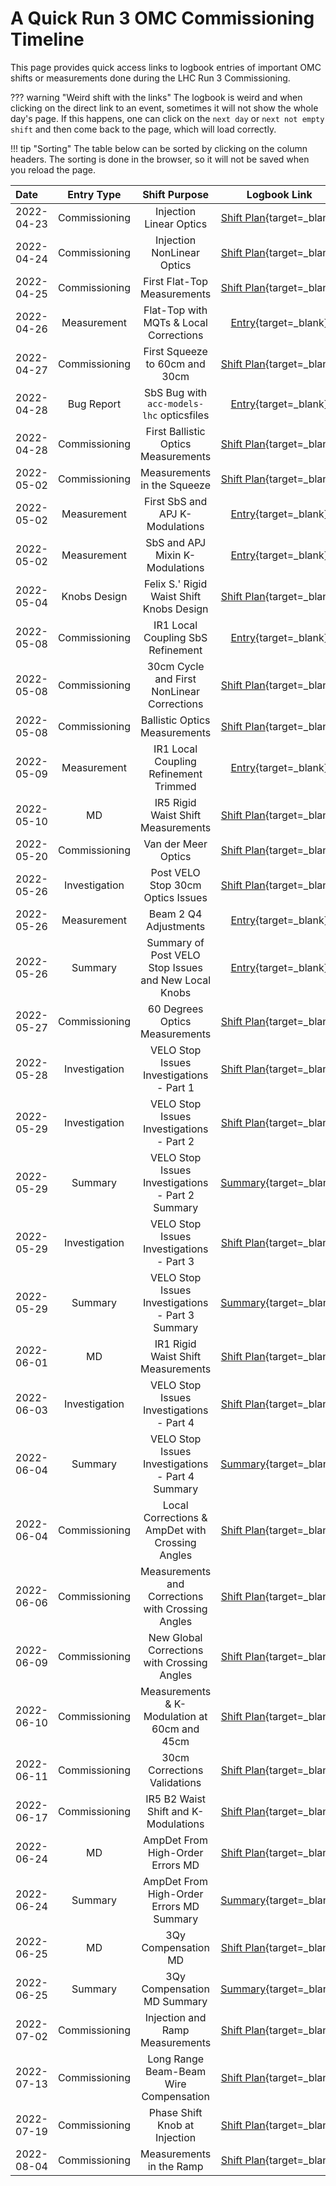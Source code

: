 # A Quick Run 3 OMC Commissioning Timeline

This page provides quick access links to logbook entries of important OMC shifts or measurements done during the LHC Run 3 Commissioning.

??? warning "Weird shift with the links"
    The logbook is weird and when clicking on the direct link to an event, sometimes it will not show the whole day's page.
    If this happens, one can click on the `next day` or `next not empty shift` and then come back to the page, which will load correctly.


!!! tip "Sorting"
    The table below can be sorted by clicking on the column headers.
    The sorting is done in the browser, so it will not be saved when you reload the page.


| Date       |  Entry Type   |                    Shift Purpose                     |                            Logbook Link                            |
| :--------- | :-----------: | :--------------------------------------------------: | :----------------------------------------------------------------: |
| 2022-04-23 | Commissioning |               Injection Linear Optics                |          [Shift Plan][inj_linear_optics]{target=\_blank}           |
| 2022-04-24 | Commissioning |              Injection NonLinear Optics              |         [Shift Plan][ink_nonlinear_optics]{target=\_blank}         |
| 2022-04-25 | Commissioning |             First Flat-Top Measurements              |         [Shift Plan][first_ramp_flat_top]{target=\_blank}          |
| 2022-04-26 |  Measurement  |        Flat-Top with MQTs & Local Corrections        |          [Entry][flattop_mqts_local_corr]{target=\_blank}          |
| 2022-04-27 | Commissioning |            First Squeeze to 60cm and 30cm            |        [Shift Plan][first_flattop_squeeze]{target=\_blank}         |
| 2022-04-28 |  Bug Report   |      SbS Bug with `acc-models-lhc` opticsfiles       |            [Entry][opticsfile_sbs_bug]{target=\_blank}             |
| 2022-04-28 | Commissioning |         First Ballistic Optics Measurements          |        [Shift Plan][first_ballistic_optics]{target=\_blank}        |
| 2022-05-02 | Commissioning |             Measurements in the Squeeze              |         [Shift Plan][squeeze_measurements]{target=\_blank}         |
| 2022-05-02 |  Measurement  |           First SbS and APJ K-Modulations            |            [Entry][first_sbs_apj_kmod]{target=\_blank}             |
| 2022-05-02 |  Measurement  |           SbS and APJ Mixin K-Modulations            |            [Entry][sbs_apj_mixin_kmod]{target=\_blank}             |
| 2022-05-04 | Knobs Design  |       Felix S.' Rigid Waist Shift Knobs Design       |    [Shift Plan][rigid_waist_shift_knobs_design]{target=\_blank}    |
| 2022-05-08 | Commissioning |          IR1 Local Coupling SbS Refinement           |     [Entry][ir1_local_coupling_sbs_refinement]{target=\_blank}     |
| 2022-05-08 | Commissioning |      30cm Cycle and First NonLinear Corrections      |   [Shift Plan][30cm_cycle_first_nonlinear_corr]{target=\_blank}    |
| 2022-05-08 | Commissioning |            Ballistic Optics Measurements             |    [Shift Plan][ballistic_optics_measurements]{target=\_blank}     |
| 2022-05-09 |  Measurement  |        IR1 Local Coupling Refinement Trimmed         |    [Entry][ir1_local_coupling_refinement_trim]{target=\_blank}     |
| 2022-05-10 |      MD       |          IR5 Rigid Waist Shift Measurements          |  [Shift Plan][ir5_rigid_waist_shift_measurements]{target=\_blank}  |
| 2022-05-20 | Commissioning |                 Van der Meer Optics                  |   [Shift Plan][van_der_meer_optics_measurements]{target=\_blank}   |
| 2022-05-26 | Investigation |          Post VELO Stop 30cm Optics Issues           |  [Shift Plan][post_velo_stop_30cm_optics_issues]{target=\_blank}   |
| 2022-05-26 |  Measurement  |                Beam 2 Q4 Adjustments                 |   [Entry][beam_2_q4_adjustments_post_velo_stop]{target=\_blank}    |
| 2022-05-26 |    Summary    | Summary of Post VELO Stop Issues and New Local Knobs |   [Entry][post_velo_stop_summary_and_new_knobs]{target=\_blank}    |
| 2022-05-27 | Commissioning |            60 Degrees Optics Measurements            |    [Shift Plan][60_degrees_optics_measurements]{target=\_blank}    |
| 2022-05-28 | Investigation |       VELO Stop Issues Investigations - Part 1       |  [Shift Plan][velo_stop_issues_investigations_1]{target=\_blank}   |
| 2022-05-29 | Investigation |       VELO Stop Issues Investigations - Part 2       |  [Shift Plan][velo_stop_issues_investigations_2]{target=\_blank}   |
| 2022-05-29 |    Summary    |   VELO Stop Issues Investigations - Part 2 Summary   |  [Summary][velo_stop_issues_investigations_2_sum]{target=\_blank}  |
| 2022-05-29 | Investigation |       VELO Stop Issues Investigations - Part 3       |  [Shift Plan][velo_stop_issues_investigations_3]{target=\_blank}   |
| 2022-05-29 |    Summary    |   VELO Stop Issues Investigations - Part 3 Summary   |  [Summary][velo_stop_issues_investigations_3_sum]{target=\_blank}  |
| 2022-06-01 |      MD       |          IR1 Rigid Waist Shift Measurements          |  [Shift Plan][ir1_rigid_waist_shift_measurements]{target=\_blank}  |
| 2022-06-03 | Investigation |       VELO Stop Issues Investigations - Part 4       |  [Shift Plan][velo_stop_issues_investigations_4]{target=\_blank}   |
| 2022-06-04 |    Summary    |   VELO Stop Issues Investigations - Part 4 Summary   |  [Summary][velo_stop_issues_investigations_4_sum]{target=\_blank}  |
| 2022-06-04 | Commissioning |   Local Corrections & AmpDet with Crossing Angles    |  [Shift Plan][local_corr_ampdet_crossing_angles]{target=\_blank}   |
| 2022-06-06 | Commissioning |  Measurements and Corrections with Crossing Angles   |  [Shift Plan][measurements_corr_crossing_angles]{target=\_blank}   |
| 2022-06-09 | Commissioning |     New Global Corrections with Crossing Angles      |   [Shift Plan][new_global_corr_crossing_angles]{target=\_blank}    |
| 2022-06-10 | Commissioning |     Measurements & K-Modulation at 60cm and 45cm     | [Shift Plan][measurements_kmod_60cm_45cm_new_corr]{target=\_blank} |
| 2022-06-11 | Commissioning |             30cm Corrections Validations             |        [Shift Plan][30cm_corr_validations]{target=\_blank}         |
| 2022-06-17 | Commissioning |         IR5 B2 Waist Shift and K-Modulations         |   [Shift Plan][ir5_b2_waist_shift_kmodulations]{target=\_blank}    |
| 2022-06-24 |      MD       |           AmpDet From High-Order Errors MD           |     [Shift Plan][ampdet_high_order_errors_md]{target=\_blank}      |
| 2022-06-24 |    Summary    |       AmpDet From High-Order Errors MD Summary       |     [Summary][ampdet_high_order_errors_md_sum]{target=\_blank}     |
| 2022-06-25 |      MD       |                 3Qy Compensation MD                  |         [Shift Plan][3qy_compensation_md]{target=\_blank}          |
| 2022-06-25 |    Summary    |             3Qy Compensation MD Summary              |         [Summary][3qy_compensation_md_sum]{target=\_blank}         |
| 2022-07-02 | Commissioning |           Injection and Ramp Measurements            |     [Shift Plan][injection_ramp_measurements]{target=\_blank}      |
| 2022-07-13 | Commissioning |        Long Range Beam-Beam Wire Compensation        |    [Shift Plan][long_range_beam_beam_wire_comp]{target=\_blank}    |
| 2022-07-19 | Commissioning |            Phase Shift Knob at Injection             |      [Shift Plan][phase_shift_knob_injection]{target=\_blank}      |
| 2022-08-04 | Commissioning |               Measurements in the Ramp               |          [Shift Plan][measurements_ramp]{target=\_blank}           |


<!-- All the links below -->
[inj_linear_optics]: https://be-op-logbook.web.cern.ch/elogbook-server/#/logbook?logbookId=1081&dateFrom=2022-04-23T05%3A05%3A00&dateTo=2022-04-23T11%3A05%3A00&eventToHighlight=3540426
[ink_nonlinear_optics]: https://be-op-logbook.web.cern.ch/elogbook-server/#/logbook?logbookId=1081&dateFrom=2022-04-24T09%3A51%3A44&dateTo=2022-04-24T15%3A51%3A44&eventToHighlight=3540908
[first_ramp_flat_top]: https://be-op-logbook.web.cern.ch/elogbook-server/#/logbook?logbookId=1081&dateFrom=2022-04-25T08%3A45%3A00&dateTo=2022-04-25T14%3A45%3A00&eventToHighlight=3541353
[flattop_mqts_local_corr]: https://be-op-logbook.web.cern.ch/elogbook-server/#/logbook?logbookId=1081&dateFrom=2022-04-26T08%3A14%3A31&dateTo=2022-04-26T14%3A14%3A31&eventToHighlight=3542145
[first_flattop_squeeze]: https://be-op-logbook.web.cern.ch/elogbook-server/#/logbook?logbookId=1081&dateFrom=2022-04-27T17%3A36%3A44&dateTo=2022-04-27T23%3A36%3A44&eventToHighlight=3543086
[opticsfile_sbs_bug]: https://be-op-logbook.web.cern.ch/elogbook-server/#/logbook?logbookId=1081&dateFrom=2022-04-27T23%3A54%3A39&dateTo=2022-04-28T05%3A54%3A39&eventToHighlight=3543196
[first_ballistic_optics]: https://be-op-logbook.web.cern.ch/elogbook-server/#/logbook?logbookId=1081&dateFrom=2022-04-28T19%3A20%3A00&dateTo=2022-04-29T01%3A20%3A00&eventToHighlight=3543823
[squeeze_measurements]: https://be-op-logbook.web.cern.ch/elogbook-server/#/logbook?logbookId=1081&dateFrom=2022-05-02T08%3A45%3A00&dateTo=2022-05-02T14%3A45%3A00&eventToHighlight=3544650
[first_sbs_apj_kmod]: https://be-op-logbook.web.cern.ch/elogbook-server/#/logbook?logbookId=1081&dateFrom=2022-05-02T22%3A09%3A15&dateTo=2022-05-03T04%3A09%3A15&eventToHighlight=3544761
[sbs_apj_mixin_kmod]: https://be-op-logbook.web.cern.ch/elogbook-server/#/logbook?logbookId=1081&dateFrom=2022-05-02T23%3A31%3A05&dateTo=2022-05-03T05%3A31%3A05&eventToHighlight=3544774
[rigid_waist_shift_knobs_design]: https://be-op-logbook.web.cern.ch/elogbook-server/#/logbook?logbookId=1081&dateFrom=2022-05-04T07%3A50%3A00&dateTo=2022-05-04T13%3A50%3A00&eventToHighlight=3545713
[ir1_local_coupling_sbs_refinement]: https://be-op-logbook.web.cern.ch/elogbook-server/#/logbook?logbookId=1081&dateFrom=2022-05-08T20%3A00%3A42&dateTo=2022-05-09T02%3A00%3A42&eventToHighlight=3547939
[ir1_local_coupling_refinement_trim]: https://be-op-logbook.web.cern.ch/elogbook-server/#/logbook?logbookId=1081&dateFrom=2022-05-09T00%3A59%3A33&dateTo=2022-05-09T06%3A59%3A33&eventToHighlight=3548033
[30cm_cycle_first_nonlinear_corr]: https://be-op-logbook.web.cern.ch/elogbook-server/#/logbook?logbookId=1081&dateFrom=2022-05-08T16%3A42%3A34&dateTo=2022-05-08T22%3A42%3A34&eventToHighlight=3547901
[ballistic_optics_measurements]: https://be-op-logbook.web.cern.ch/elogbook-server/#/logbook?logbookId=1081&dateFrom=2022-05-07T21%3A45%3A59&dateTo=2022-05-08T03%3A45%3A59&eventToHighlight=3547443
[ir5_rigid_waist_shift_measurements]: https://be-op-logbook.web.cern.ch/elogbook-server/#/logbook?logbookId=1081&dateFrom=2022-05-09T21%3A20%3A42&dateTo=2022-05-10T03%3A20%3A42&eventToHighlight=3548607
[van_der_meer_optics_measurements]: https://be-op-logbook.web.cern.ch/elogbook-server/#/logbook?logbookId=1081&dateFrom=2022-05-20T21%3A50%3A00&dateTo=2022-05-21T03%3A50%3A00&eventToHighlight=3553361
[post_velo_stop_30cm_optics_issues]: https://be-op-logbook.web.cern.ch/elogbook-server/#/logbook?logbookId=1081&dateFrom=2022-05-26T12%3A37%3A39&dateTo=2022-05-26T18%3A37%3A39&eventToHighlight=3557061
[beam_2_q4_adjustments_post_velo_stop]: https://be-op-logbook.web.cern.ch/elogbook-server/#/logbook?logbookId=1081&dateFrom=2022-05-26T17%3A24%3A53&dateTo=2022-05-26T23%3A24%3A53&eventToHighlight=3557166
[post_velo_stop_summary_and_new_knobs]: https://be-op-logbook.web.cern.ch/elogbook-server/#/logbook?logbookId=322&dateFrom=2022-05-26T19%3A46%3A09&dateTo=2022-05-27T01%3A46%3A09&eventToHighlight=3557222
[60_degrees_optics_measurements]: https://be-op-logbook.web.cern.ch/elogbook-server/#/logbook?logbookId=1081&dateFrom=2022-05-27T16%3A40%3A00&dateTo=2022-05-27T22%3A40%3A00&eventToHighlight=3557793
[velo_stop_issues_investigations_1]: https://be-op-logbook.web.cern.ch/elogbook-server/#/logbook?logbookId=1081&dateFrom=2022-05-28T10%3A37%3A41&dateTo=2022-05-28T16%3A37%3A41&eventToHighlight=3558117
[velo_stop_issues_investigations_2]: https://be-op-logbook.web.cern.ch/elogbook-server/#/logbook?logbookId=1081&dateFrom=2022-05-28T21%3A43%3A45&dateTo=2022-05-29T03%3A43%3A45&eventToHighlight=3558327
[velo_stop_issues_investigations_2_sum]: https://be-op-logbook.web.cern.ch/elogbook-server/#/logbook?logbookId=1081&dateFrom=2022-05-29T00%3A15%3A50&dateTo=2022-05-29T06%3A15%3A50&eventToHighlight=3558397
[velo_stop_issues_investigations_3]: https://be-op-logbook.web.cern.ch/elogbook-server/#/logbook?logbookId=1081&dateFrom=2022-05-29T12%3A09%3A43&dateTo=2022-05-29T18%3A09%3A43&eventToHighlight=3558623
[velo_stop_issues_investigations_3_sum]: https://be-op-logbook.web.cern.ch/elogbook-server/#/logbook?logbookId=1081&dateFrom=2022-05-29T20%3A59%3A00&dateTo=2022-05-30T02%3A59%3A00&eventToHighlight=3558884
[ir1_rigid_waist_shift_measurements]: https://be-op-logbook.web.cern.ch/elogbook-server/#/logbook?logbookId=1081&dateFrom=2022-05-31T23%3A28%3A37&dateTo=2022-06-01T05%3A28%3A37&eventToHighlight=3559637
[velo_stop_issues_investigations_4]: https://be-op-logbook.web.cern.ch/elogbook-server/#/logbook?logbookId=1081&dateFrom=2022-06-03T16%3A39%3A54&dateTo=2022-06-03T22%3A39%3A54&eventToHighlight=3561304
[velo_stop_issues_investigations_4_sum]: https://be-op-logbook.web.cern.ch/elogbook-server/#/logbook?logbookId=1081&dateFrom=2022-06-03T21%3A27%3A44&dateTo=2022-06-04T03%3A27%3A44&eventToHighlight=3561373
[local_corr_ampdet_crossing_angles]: https://be-op-logbook.web.cern.ch/elogbook-server/#/logbook?logbookId=1081&dateFrom=2022-06-04T11%3A55%3A23&dateTo=2022-06-04T17%3A55%3A23&eventToHighlight=3561709
[measurements_corr_crossing_angles]: https://be-op-logbook.web.cern.ch/elogbook-server/#/logbook?logbookId=1081&dateFrom=2022-06-06T05%3A38%3A16&dateTo=2022-06-06T11%3A38%3A16&eventToHighlight=3562342
[new_global_corr_crossing_angles]: https://be-op-logbook.web.cern.ch/elogbook-server/#/logbook?logbookId=1081&dateFrom=2022-06-09T03%3A13%3A00&dateTo=2022-06-09T09%3A13%3A00&eventToHighlight=3563375
[measurements_kmod_60cm_45cm_new_corr]: https://be-op-logbook.web.cern.ch/elogbook-server/#/logbook?logbookId=1081&dateFrom=2022-06-10T21%3A01%3A00&dateTo=2022-06-11T03%3A01%3A00&eventToHighlight=3564548
[30cm_corr_validations]: https://be-op-logbook.web.cern.ch/elogbook-server/#/logbook?logbookId=1081&dateFrom=2022-06-11T20%3A35%3A11&dateTo=2022-06-12T02%3A35%3A11&eventToHighlight=3565003
[ir5_b2_waist_shift_kmodulations]: https://be-op-logbook.web.cern.ch/elogbook-server/#/logbook?logbookId=1081&dateFrom=2022-06-17T06%3A59%3A28&dateTo=2022-06-17T12%3A59%3A28&eventToHighlight=3568094
[ampdet_high_order_errors_md]: https://be-op-logbook.web.cern.ch/elogbook-server/#/logbook?logbookId=1081&dateFrom=2022-06-24T18%3A37%3A35&dateTo=2022-06-25T00%3A37%3A35&eventToHighlight=3572098
[ampdet_high_order_errors_md_sum]: https://be-op-logbook.web.cern.ch/elogbook-server/#/logbook?logbookId=1081&dateFrom=2022-06-25T03%3A45%3A21&dateTo=2022-06-25T09%3A45%3A21&eventToHighlight=3572246
[3qy_compensation_md]: https://be-op-logbook.web.cern.ch/elogbook-server/#/logbook?logbookId=1081&dateFrom=2022-06-25T19%3A11%3A48&dateTo=2022-06-26T01%3A11%3A48&eventToHighlight=3577882
[3qy_compensation_md_sum]: https://be-op-logbook.web.cern.ch/elogbook-server/#/logbook?logbookId=1081&dateFrom=2022-06-26T02%3A58%3A54&dateTo=2022-06-26T08%3A58%3A54&eventToHighlight=3578020
[injection_ramp_measurements]: https://be-op-logbook.web.cern.ch/elogbook-server/#/logbook?logbookId=1081&dateFrom=2022-07-02T00%3A56%3A12&dateTo=2022-07-02T06%3A56%3A12&eventToHighlight=3582514
[long_range_beam_beam_wire_comp]: https://be-op-logbook.web.cern.ch/elogbook-server/#/logbook?logbookId=1081&dateFrom=2022-07-13T16%3A12%3A41&dateTo=2022-07-13T22%3A12%3A41&eventToHighlight=3589510
[phase_shift_knob_injection]: https://be-op-logbook.web.cern.ch/elogbook-server/#/logbook?logbookId=1081&dateFrom=2022-07-19T04%3A52%3A14&dateTo=2022-07-19T10%3A52%3A14&eventToHighlight=3592734
[measurements_ramp]: https://be-op-logbook.web.cern.ch/elogbook-server/#/logbook?logbookId=1081&dateFrom=2022-08-04T11%3A08%3A32&dateTo=2022-08-04T17%3A08%3A32&eventToHighlight=3601975